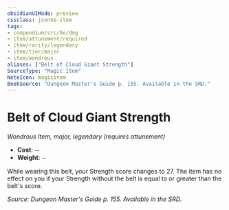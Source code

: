 ```yaml
---
obsidianUIMode: preview
cssclass: json5e-item
tags:
- compendium/src/5e/dmg
- item/attunement/required
- item/rarity/legendary
- item/tier/major
- item/wondrous
aliases: ["Belt of Cloud Giant Strength"]
SourceType: "Magic Item"
NoteIcon: magicitem
BookSource: "Dungeon Master's Guide p. 155. Available in the SRD."
---
```

# Belt of Cloud Giant Strength
*Wondrous Item, major, legendary (requires attunement)*  

- **Cost**: ⏤
- **Weight**: ⏤

While wearing this belt, your Strength score changes to 27. The item has no effect on you if your Strength without the belt is equal to or greater than the belt's score.

*Source: Dungeon Master's Guide p. 155. Available in the SRD.*
